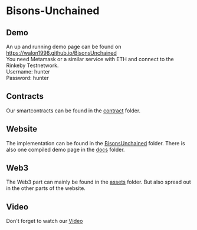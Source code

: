 # Bisons-Unchained

## Demo
An up and running demo page can be found on https://walon1998.github.io/BisonsUnchained \
You need Metamask or a similar service with ETH and connect to the Rinkeby Testnetwork.\
Username: hunter \
Password: hunter

## Contracts

Our smartcontracts can be found in the [contract](contracts) folder.

## Website

The implementation can be found in the [BisonsUnchained](BisonsUnchained) folder.
There is also one compiled demo page in the [docs](BisonsUnchained/docs) folder.

## Web3

The Web3 part can mainly be found in the [assets](BisonsUnchained/src/assets) folder.
But also spread out in the other parts of the website.

## Video
Don't forget to watch our [Video](BisonsUnchained.mp4)



